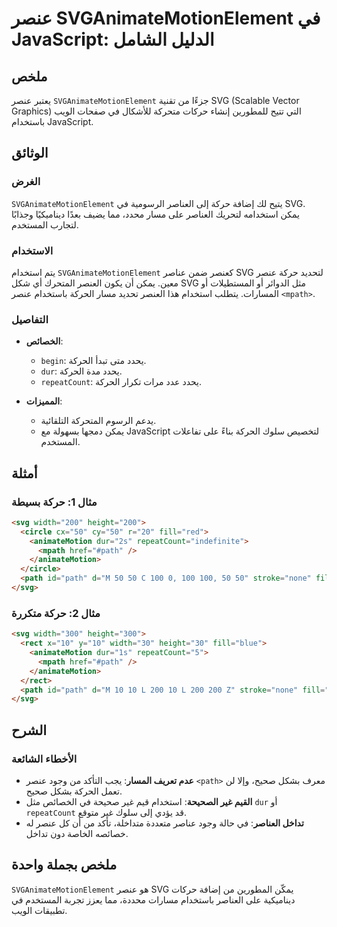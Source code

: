 <!--
Meta Description: # عنصر SVGAnimateMotionElement في JavaScript: الدليل الشامل ## ملخص يعتبر عنصر `SVGAnimateMotionElement` جزءًا من تقنية SVG (Scalable Vector Graphics)...
Meta Keywords: svg, عنصر, path, الحركة, svganimatemotionelement
-->

# عنصر SVGAnimateMotionElement في JavaScript: الدليل الشامل

## ملخص
يعتبر عنصر `SVGAnimateMotionElement` جزءًا من تقنية SVG (Scalable Vector Graphics) التي تتيح للمطورين إنشاء حركات متحركة للأشكال في صفحات الويب باستخدام JavaScript.

## الوثائق
### الغرض
`SVGAnimateMotionElement` يتيح لك إضافة حركة إلى العناصر الرسومية في SVG. يمكن استخدامه لتحريك العناصر على مسار محدد، مما يضيف بعدًا ديناميكيًا وجذابًا لتجارب المستخدم.

### الاستخدام
يتم استخدام `SVGAnimateMotionElement` كعنصر ضمن عناصر SVG لتحديد حركة عنصر معين. يمكن أن يكون العنصر المتحرك أي شكل SVG مثل الدوائر أو المستطيلات أو المسارات. يتطلب استخدام هذا العنصر تحديد مسار الحركة باستخدام عنصر `<mpath>`.

### التفاصيل
- **الخصائص**:
  - `begin`: يحدد متى تبدأ الحركة.
  - `dur`: يحدد مدة الحركة.
  - `repeatCount`: يحدد عدد مرات تكرار الحركة.
  
- **المميزات**:
  - يدعم الرسوم المتحركة التلقائية.
  - يمكن دمجها بسهولة مع JavaScript لتخصيص سلوك الحركة بناءً على تفاعلات المستخدم.

## أمثلة

### مثال 1: حركة بسيطة
```html
<svg width="200" height="200">
  <circle cx="50" cy="50" r="20" fill="red">
    <animateMotion dur="2s" repeatCount="indefinite">
      <mpath href="#path" />
    </animateMotion>
  </circle>
  <path id="path" d="M 50 50 C 100 0, 100 100, 50 50" stroke="none" fill="none"/>
</svg>
```

### مثال 2: حركة متكررة
```html
<svg width="300" height="300">
  <rect x="10" y="10" width="30" height="30" fill="blue">
    <animateMotion dur="1s" repeatCount="5">
      <mpath href="#path" />
    </animateMotion>
  </rect>
  <path id="path" d="M 10 10 L 200 10 L 200 200 Z" stroke="none" fill="none"/>
</svg>
```

## الشرح
### الأخطاء الشائعة
- **عدم تعريف المسار**: يجب التأكد من وجود عنصر `<path>` معرف بشكل صحيح، وإلا لن تعمل الحركة بشكل صحيح.
- **القيم غير الصحيحة**: استخدام قيم غير صحيحة في الخصائص مثل `dur` أو `repeatCount` قد يؤدي إلى سلوك غير متوقع.
- **تداخل العناصر**: في حالة وجود عناصر متعددة متداخلة، تأكد من أن كل عنصر له خصائصه الخاصة دون تداخل.

## ملخص بجملة واحدة
`SVGAnimateMotionElement` هو عنصر SVG يمكّن المطورين من إضافة حركات ديناميكية على العناصر باستخدام مسارات محددة، مما يعزز تجربة المستخدم في تطبيقات الويب.